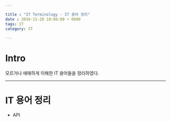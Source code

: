 ```yaml
---

title : "IT Terminology - IT 용어 정리"
date : 2018-11-28 10:00:00 + 0000
tags: IT
category: IT

---
```


# Intro
모르거나 애매하게 이해한 IT 용어들을 정리하였다.

***

# IT 용어 정리

- API
